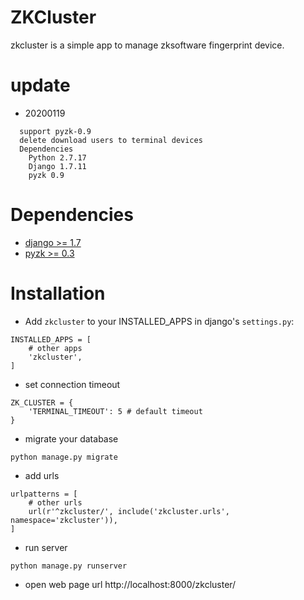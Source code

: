 # ZKCluster

zkcluster is a simple app to manage zksoftware fingerprint device.

# update
* 20200119
```
  support pyzk-0.9
  delete download users to terminal devices
  Dependencies
    Python 2.7.17
    Django 1.7.11
    pyzk 0.9
```
  

# Dependencies
* [django >= 1.7](http://djangoproject.com/ "Django Project")
* [pyzk >= 0.3](https://github.com/fananimi/pyzk/ "pyzk")

# Installation

* Add ``zkcluster`` to your INSTALLED_APPS in django's ``settings.py``:
```
INSTALLED_APPS = [
    # other apps
    'zkcluster',
]
```

* set connection timeout
```
ZK_CLUSTER = {
    'TERMINAL_TIMEOUT': 5 # default timeout
}
```

* migrate your database

```
python manage.py migrate
```

* add urls

```
urlpatterns = [
    # other urls
    url(r'^zkcluster/', include('zkcluster.urls', namespace='zkcluster')),
]
```

* run server

```
python manage.py runserver
```

* open web page url http://localhost:8000/zkcluster/
